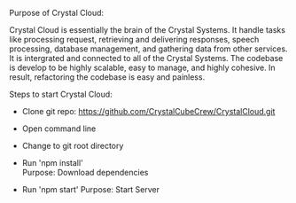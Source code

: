 Purpose of Crystal Cloud: 
   
   Crystal Cloud is essentially the brain of the Crystal Systems. It handle tasks like processing request, retrieving and delivering responses, speech processing, database management, and gathering data from other services. It is intergrated and connected to all of the Crystal Systems. The codebase is develop to be highly scalable, easy to manage, and highly cohesive. In result, refactoring the codebase is easy and painless.  

Steps to start Crystal Cloud:
- Clone git repo:
    https://github.com/CrystalCubeCrew/CrystalCloud.git

- Open command line

- Change to git root directory 

- Run 'npm install'  
    Purpose: Download dependencies

- Run 'npm start'
    Purpose: Start Server 
